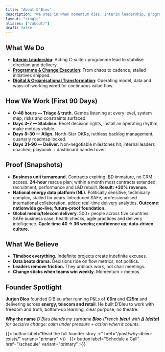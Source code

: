 ```yaml
---
title: "About D’Bleu"
description: "We step in when momentum dies. Interim leadership, programme rescue, and digital & organisational transformation that deliver results in 90 days."
layout: "single"
aliases: ["/about/"]
draft: false
---
```


## What We Do
- **[Interim Leadership](/approach/#interim-leadership)**: Acting C-suite / programme lead to stabilise direction and delivery.  
- **[Programme & Change Execution](/approach/#program--change-execution)**: From chaos to cadence; stalled initiatives shipped.  
- **[Digital & Organisational Transformation](/approach/#digital--organisational-transformation)**: Operating model, data and ways-of-working wired for continuous value flow.

## How We Work (First 90 Days)
- **0–48 hours — Triage & truth.** Gemba listening at every level, system map, risks and constraints surfaced.  
- **Days 3–7 — Stabilise.** Reset decision rights, install an operating rhythm, make metrics visible.  
- **Days 8–30 — Align.** North-Star OKRs, ruthless backlog management, quarterly roadmap locked.  
- **Days 31–90 — Deliver.** Non-negotiable milestones hit; internal leaders coached; playbook + dashboard handed over.

## Proof (Snapshots)
- **Business unit turnaround.** Contracts expiring, BD immature, no CRM access. **24-hour** rescue plan; within a month most contracts extended; recruitment, performance and L&D rebuilt. **Result: +30% revenue.**  
- **National energy data platform (NL).** Politically sensitive, technically complex, stalled for years. Introduced SAFe, professionalised international collaboration, added real-time delivery analytics. **Outcome: nationwide go-live; future-proof foundation.**  
- **Global media/telecom delivery.** 500+ people across five countries. SAFe business case, health checks, agile practices and delivery intelligence. **Cycle time 40 → 36 weeks; confidence up; data-driven culture.**

## What We Believe
- **Timebox everything.** Indefinite projects create indefinite excuses.  
- **Data beats drama.** Decisions ride on flow metrics, not politics.  
- **Leaders remove friction.** They unblock work, not chair meetings.  
- **Change sticks when teams win weekly.** Momentum > memos.

## Founder Spotlight
**Jurjen Bloo** founded D’Bleu after running P&Ls of **€6m** and **€25m** and delivering across **energy, telecom and retail**. He built D’Bleu to work with freedom and truth, bottom-up learning, clear purpose, no theatre.  

**Why the name** 
*D’Bleu blends my surname **Bloo** (French **bleu**) with **Δ (delta)** for decisive change: calm under pressure + action when it counts.*

{{< button label="Read the full founder story →" href="/post/why-dbleu-exists/" variant="primary" >}} &nbsp;
{{< button label="Schedule a Call" href="/schedule" variant="primary" >}}
